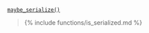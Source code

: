 <p><code><a href="https://developer.wordpress.org/reference/functions/maybe_serialize/">maybe_serialize()</a></code></p>

<blockquote>

{% include functions/is_serialized.md %}

</blockquote>
